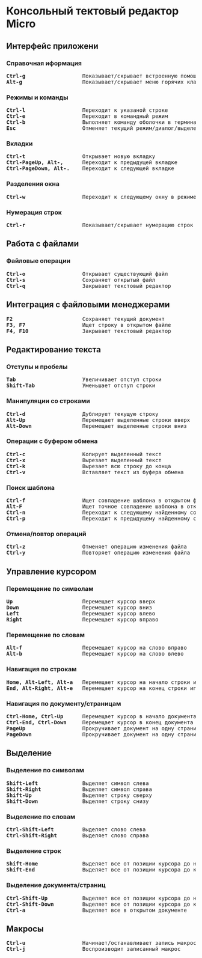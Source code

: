 # Консольный тектовый редактор Micro
## Интерфейс приложени
### Справочная иформация
<pre>
<b>Ctrl-g</b>                  Показывает/скрывает встроенную помощь
<b>Alt-g</b>                   Показывает/скрывает меню горячих клавиш
</pre>
### Режимы и команды
<pre>
<b>Ctrl-l</b>                  Переходит к указаной строке
<b>Ctrl-e</b>                  Переходит в командный режим
<b>Ctrl-b</b>                  Выполняет команду оболочки в терминале
<b>Esc</b>                     Отменяет текущий режим/диалог/выделение
</pre>
### Вкладки
<pre>
<b>Ctrl-t</b>                  Открывает новую вкладку
<b>Ctrl-PageUp, Alt-,</b>      Переходит к предыдущей вкладке
<b>Ctrl-PageDown, Alt-.</b>    Переходит к следующей вкладке
</pre>
### Разделения окна
<pre>
<b>Ctrl-w</b>                  Переходит к следующему окну в режиме разделения окна приложения
</pre>
### Нумерация строк
<pre>
<b>Ctrl-r</b>                  Показывает/скрывает нумерацию строк
</pre>
## Работа с файлами
### Файловые операции
<pre>
<b>Ctrl-o</b>                  Открывает существующий файл
<b>Ctrl-s</b>                  Сохраняет открытый файл
<b>Ctrl-q</b>                  Закрывает текстовый редактор
</pre>
## Интеграция с файловыми менеджерами
<pre>
<b>F2</b>                      Сохраняет текущий документ
<b>F3, F7</b>                  Ищет строку в открытом файле
<b>F4, F10</b>                 Закрывает текстовый редактор
</pre>
## Редактирование текста
### Отступы и пробелы
<pre>
<b>Tab</b>                     Увеличивает отступ строки
<b>Shift-Tab</b>               Уменьшает отступ строки
</pre>
### Манипуляции со строками
<pre>
<b>Ctrl-d</b>                  Дублирует текущую строку
<b>Alt-Up</b>                  Перемещает выделенные строки вверх
<b>Alt-Down</b>                Перемещает выделенные строки вниз
</pre>
### Операции с буфером обмена
<pre>
<b>Ctrl-c</b>                  Копирует выделенный текст
<b>Ctrl-x</b>                  Вырезает выделенный текст
<b>Ctrl-k</b>                  Вырезает всю строку до конца
<b>Ctrl-v</b>                  Вставляет текст из буфера обмена
</pre>
### Поиск шаблона
<pre>
<b>Ctrl-f</b>                  Ищет совпадение шаблона в открытом файле
<b>Alt-F</b>                   Ищет точное совпадение шаблона в открытом файле
<b>Ctrl-n</b>                  Переходит к следующему найденному совпадению
<b>Ctrl-p</b>                  Переходит к предыдущему найденному совпадению
</pre>
### Отмена/повтор операций
<pre>
<b>Ctrl-z</b>                  Отменяет операцию изменения файла
<b>Ctrl-y</b>                  Повторяет операцию изменения файла
</pre>
## Управление курсором
### Перемещение по символам
<pre>
<b>Up</b>                      Перемещает курсор вверх
<b>Down</b>                    Перемещает курсор вниз
<b>Left</b>                    Перемещает курсор влево
<b>Right</b>                   Перемещает курсор вправо
</pre>
### Перемещение по словам
<pre>
<b>Alt-f</b>                   Перемещает курсор на слово вправо
<b>Alt-b</b>                   Перемещает курсор на слово влево
</pre>
### Навигация по строкам
<pre>
<b>Home, Alt-Left, Alt-a</b>   Перемещает курсор на начало строки игнорируя пробельные символы
<b>End, Alt-Right, Alt-e</b>   Перемещает курсор на конец строки игнорируя пробельные символы
</pre>
### Навигация по документу/страницам
<pre>
<b>Ctrl-Home, Ctrl-Up</b>      Перемещает курсор в начало документа
<b>Ctrl-End, Ctrl-Down</b>     Перемещает курсор в конец документа
<b>PageUp</b>                  Прокручивает документ на одну страницу вверх
<b>PageDown</b>                Прокручивает документ на одну страницу вниз
</pre>
## Выделение
### Выделение по символам
<pre>
<b>Shift-Left</b>              Выделяет символ слева
<b>Shift-Right</b>             Выделяет символ справа
<b>Shift-Up</b>                Выделяет строку сверху
<b>Shift-Down</b>              Выделяет строку снизу
</pre>
### Выделение по словам
<pre>
<b>Ctrl-Shift-Left</b>         Выделяет слово слева
<b>Ctrl-Shift-Right</b>        Выделяет слово справа
</pre>
### Выделение строк
<pre>
<b>Shift-Home</b>              Выделяет все от позиции курсора до начала строки
<b>Shift-End</b>               Выделяет все от позиции курсора до конца строки
</pre>
### Выделение документа/страниц
<pre>
<b>Ctrl-Shift-Up</b>           Выделяет все от позиции курсора до начала документа
<b>Ctrl-Shift-Down</b>         Выделяет все от позиции курсора до конца документа
<b>Ctrl-a</b>                  Выделяет все в открытом документе
</pre>
## Макросы
<pre>
<b>Ctrl-u</b>                  Начинает/останавливает запись макроса
<b>Ctrl-j</b>                  Воспроизводит записанный макрос
</pre>
